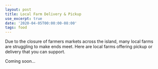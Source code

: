 ```yaml
---
layout: post
title: Local Farm Delivery & Pickup
use_excerpt: true
date: '2020-04-05T00:00:00-08:00'
tags: food
---
```

Due to the closure of farmers markets across the island, many local farms are struggling to make ends meet. Here are local farms offering pickup or delivery that you can support. 

Coming soon...